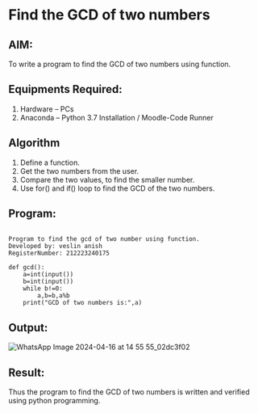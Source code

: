 # Find the GCD of two numbers

## AIM:
To write a program to find the GCD of two numbers using function.

## Equipments Required:
1. Hardware – PCs
2. Anaconda – Python 3.7 Installation / Moodle-Code Runner

## Algorithm
1. Define a function.
2. Get the two numbers from the user.
3. Compare the two values, to find the smaller number.
4. Use for() and if() loop to find the GCD of the two numbers.

## Program:
```

Program to find the gcd of two number using function.
Developed by: veslin anish
RegisterNumber: 212223240175 

def gcd():
    a=int(input())
    b=int(input())
    while b!=0:
        a,b=b,a%b
    print("GCD of two numbers is:",a)

```

## Output:
![WhatsApp Image 2024-04-16 at 14 55 55_02dc3f02](https://github.com/veslin23000303/GCD-of-two-numbers/assets/151148539/6a1105c0-17b1-4019-97b5-bd2b26affe5e)



## Result:
Thus the program to find the GCD of two numbers is written and verified using python programming.
